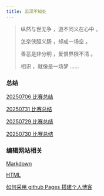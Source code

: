 ```yaml
---
title: 云深不知处
---
```


>  纵然与世无争 ，道不同义在心中 。
>
>  怎奈侠胆义肠 ，却成一场空 。
>
>  善恶是非分明 ，爱恨界限不清 。
>
>  相识 ，就像是一场梦 ……

### 总结

[20250706 比赛总结](https://2024wangyuxuan.github.io/pages/20250706)

[20250731 比赛总结](https://2024wangyuxuan.github.io/pages/20250727)

[20250729 比赛总结](https://2024wangyuxuan.github.io/pages/20250729)

[20250730 比赛总结](https://2024wangyuxuan.github.io/pages/20250730)

### 编辑网站相关

[Markdown](https://blog.imsyy.top/posts/2022/0710)

[HTML](https://blog.csdn.net/ZL_1618/article/details/132684675?ops_request_misc={"request_id"%3A"dab2fec731cbfe043abefaac8a13dbcb"%2C"scm"%3A"20140713.130102334.."}&request_id=dab2fec731cbfe043abefaac8a13dbcb&biz_id=0&utm_medium=distribute.pc_search_result.none-task-blog-2~all~top_positive~default-2-132684675-null-null.142^v102^pc_search_result_base6&utm_term=HTML&spm=1018.2226.3001.4187)

[如何采用 github Pages 搭建个人博客](https://www.luogu.com.cn/article/cfo1y9z4)
